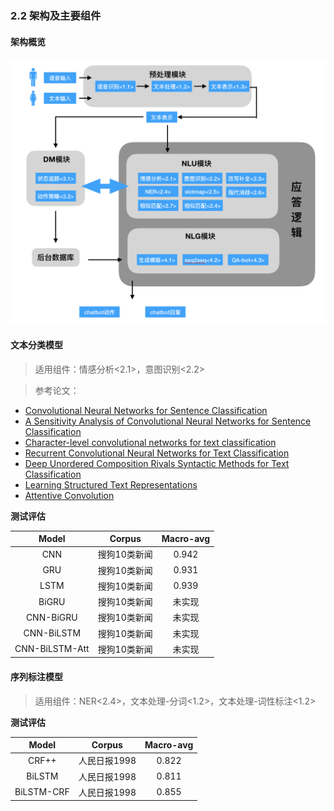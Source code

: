 ### 2.2 架构及主要组件

#### 架构概览

![chatbot架构](../其他/图片/设计架构.png)

#### 文本分类模型

> 适用组件：情感分析<2.1>，意图识别<2.2>

> 参考论文：  
+ [Convolutional Neural Networks for Sentence Classification](https://arxiv.org/abs/1408.5882)  
+ [A Sensitivity Analysis of  Convolutional Neural Networks for Sentence Classification]()  
+ [Character-level convolutional networks for text classification](http://papers.nips.cc/paper/5782-character-level-convolutional-networks-for-text-classification.pdf)
+ [Recurrent Convolutional Neural Networks for Text Classification]()
+ [Deep Unordered Composition Rivals Syntactic Methods for Text Classification]()
+ [Learning Structured Text Representations](https://arxiv.org/abs/1705.09207)
+ [Attentive Convolution]()

**测试评估**

| Model | Corpus | Macro-avg |
| :-: | :-: | :-: |
| CNN | 搜狗10类新闻 | 0.942 |
| GRU | 搜狗10类新闻 | 0.931 |
| LSTM | 搜狗10类新闻 | 0.939 |
| BiGRU | 搜狗10类新闻 | 未实现 |
| CNN-BiGRU | 搜狗10类新闻 | 未实现 |
| CNN-BiLSTM | 搜狗10类新闻 | 未实现 |
| CNN-BiLSTM-Att | 搜狗10类新闻 | 未实现 |

#### 序列标注模型

> 适用组件：NER<2.4>，文本处理-分词<1.2>，文本处理-词性标注<1.2>

**测试评估**

| Model | Corpus | Macro-avg |
| :-: | :-: | :-: |
| CRF++ | 人民日报1998 | 0.822 |
| BiLSTM | 人民日报1998 | 0.811 |
| BiLSTM-CRF | 人民日报1998 | 0.855 |